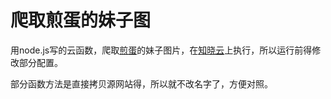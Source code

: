# 爬取煎蛋的妹子图

用node.js写的云函数，爬取[煎蛋](http://jandan.net/ooxx)的妹子图片，在[知晓云](https://cloud.minapp.com/)上执行，所以运行前得修改部分配置。

部分函数方法是直接拷贝源网站得，所以就不改名字了，方便对照。